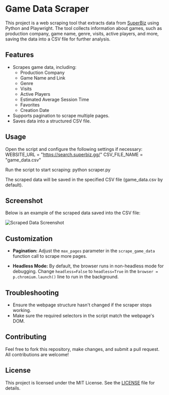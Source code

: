 # Game Data Scraper

This project is a web scraping tool that extracts data from [SuperBiz](https://search.superbiz.gg/) using Python and Playwright. The tool collects information about games, such as production company, game name, genre, visits, active players, and more, saving the data into a CSV file for further analysis.

## Features

- Scrapes game data, including:
  - Production Company
  - Game Name and Link
  - Genre
  - Visits
  - Active Players
  - Estimated Average Session Time
  - Favorites
  - Creation Date
- Supports pagination to scrape multiple pages.
- Saves data into a structured CSV file.

## Usage

Open the script and configure the following settings if necessary:
WEBSITE_URL = "https://search.superbiz.gg/"
CSV_FILE_NAME = "game_data.csv"

Run the script to start scraping:
python scraper.py

The scraped data will be saved in the specified CSV file (game_data.csv by default).

## Screenshot

Below is an example of the scraped data saved into the CSV file:

![Scraped Data Screenshot](https://github.com/user-attachments/assets/a284ca65-04d4-405d-b7ab-097689d63885)

## Customization

- **Pagination:** 
  Adjust the `max_pages` parameter in the `scrape_game_data` function call to scrape more pages.
  
- **Headless Mode:** 
  By default, the browser runs in non-headless mode for debugging. Change `headless=False` to `headless=True` in the `browser = p.chromium.launch()` line to run in the background.

## Troubleshooting

- Ensure the webpage structure hasn't changed if the scraper stops working.
- Make sure the required selectors in the script match the webpage's DOM.

## Contributing

Feel free to fork this repository, make changes, and submit a pull request. All contributions are welcome!

## License

This project is licensed under the MIT License. See the [LICENSE](LICENSE) file for details.
